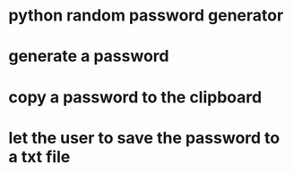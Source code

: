 # python random password generator
# generate a password
# copy a password to the clipboard
# let the user to save the password to a txt file
